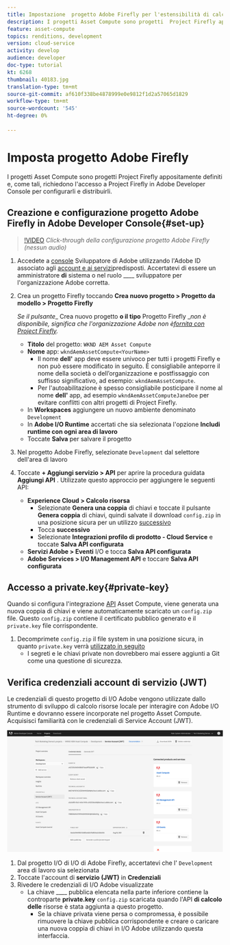 ```yaml
---
title: Impostazione  progetto Adobe Firefly per l'estensibilità di calcolo risorse
description: I progetti Asset Compute sono progetti  Project Firefly appositamente definiti e, come tali, richiedono l'accesso a  Project Firefly in  Adobe Developer Console per configurarli e distribuirli.
feature: asset-compute
topics: renditions, development
version: cloud-service
activity: develop
audience: developer
doc-type: tutorial
kt: 6268
thumbnail: 40183.jpg
translation-type: tm+mt
source-git-commit: af610f338be4878999e0e9812f1d2a57065d1829
workflow-type: tm+mt
source-wordcount: '545'
ht-degree: 0%

---
```



# Imposta  progetto Adobe Firefly

I progetti Asset Compute sono progetti  Project Firefly appositamente definiti e, come tali, richiedono l&#39;accesso a  Project Firefly in  Adobe Developer Console per configurarli e distribuirli.

## Creazione e configurazione  progetto Adobe Firefly in  Adobe Developer Console{#set-up}

>[!VIDEO](https://video.tv.adobe.com/v/40183/?quality=12&learn=on)
_Click-through della configurazione  progetto Adobe Firefly (nessun audio)_

1. Accedete a [console](https://console.adobe.io) Sviluppatore di Adobe utilizzando l&#39;Adobe ID  associato agli [account e ai servizi](./accounts-and-services.md)predisposti. Accertatevi di essere un amministratore __di__ sistema o nel ruolo ____ sviluppatore per l&#39;organizzazione  Adobe corretta.
1. Crea un progetto Firefly toccando __Crea nuovo progetto > Progetto da modello > Progetto Firefly__

   _Se il pulsante__ Crea nuovo progetto __o il tipo__ Progetto Firefly __non è disponibile, significa che l&#39;organizzazione  Adobe non è[fornita con Project Firefly](#request-adobe-project-firefly)._

   + __Titolo__ del progetto: `WKND AEM Asset Compute`
   + __Nome__ app: `wkndAemAssetCompute<YourName>`
      + Il nome __dell&#39;__ app deve essere univoco per tutti i progetti Firefly e non può essere modificato in seguito. È consigliabile anteporre il nome della società o dell’organizzazione e postfissaggio con suffisso significativo, ad esempio: `wkndAemAssetCompute`.
      + Per l&#39;autoabilitazione è spesso consigliabile posticipare il nome al nome __dell&#39;__ app, ad esempio `wkndAemAssetComputeJaneDoe` per evitare conflitti con altri progetti di Project Firefly.
   + In __Workspaces__ aggiungere un nuovo ambiente denominato `Development`
   + In __Adobe I/O Runtime__ accertati che sia selezionata l&#39;opzione __Includi runtime con ogni area di lavoro__
   + Toccate __Salva__ per salvare il progetto
1. Nel progetto  Adobe Firefly, selezionate `Development` dal selettore dell&#39;area di lavoro
1. Toccate __+ Aggiungi servizio > API__ per aprire la procedura guidata __Aggiungi API__ . Utilizzate questo approccio per aggiungere le seguenti API:

   + __Experience Cloud  > Calcolo risorsa__
      + Selezionate __Genera una coppia__ di chiavi e toccate il pulsante __Genera coppia__ di chiavi, quindi salvate il download `config.zip` in una posizione sicura per un utilizzo [successivo](#private-key)
      + Tocca __successivo__
      + Selezionate __Integrazioni profilo di prodotto - Cloud Service__ e toccate __Salva API configurata__
   + __Servizi Adobe > Eventi__ I/O e tocca __Salva API configurata__
   + __Adobe Services > I/O Management API__ e toccare __Salva API configurata__

## Accesso a private.key{#private-key}

Quando si configura l&#39;integrazione [API](#set-up) Asset Compute, viene generata una nuova coppia di chiavi e viene automaticamente scaricato un `config.zip` file. Questo `config.zip` contiene il certificato pubblico generato e il `private.key` file corrispondente.

1. Decomprimete `config.zip` il file system in una posizione sicura, in quanto `private.key` verrà [utilizzato in seguito](../develop/environment-variables.md)
   + I segreti e le chiavi private non dovrebbero mai essere aggiunti a Git come una questione di sicurezza.

## Verifica credenziali account di servizio (JWT)

Le credenziali di questo progetto di I/O  Adobe vengono utilizzate dallo strumento [](../develop/development-tool.md) di sviluppo di calcolo risorse locale per interagire con Adobe I/O Runtime e dovranno essere incorporate nel progetto Asset Compute. Acquisisci familiarità con le credenziali di Service Account (JWT).

![credenziali account del servizio per sviluppatori di Adobi](./assets/firefly/service-account.png)

1. Dal progetto I/O di I/O di  Adobe Firefly, accertatevi che l&#39; `Development` area di lavoro sia selezionata
1. Toccate l&#39;account di __servizio (JWT)__ in __Credenziali__
1. Rivedere le credenziali di I/O  Adobe visualizzate
   + La chiave ____ pubblica elencata nella parte inferiore contiene la controparte __private.key__ `config.zip` scaricata quando l&#39;API __di calcolo delle__ risorse è stata aggiunta a questo progetto.
      + Se la chiave privata viene persa o compromessa, è possibile rimuovere la chiave pubblica corrispondente e creare o caricare una nuova coppia di chiavi in  I/O Adobe utilizzando questa interfaccia.
